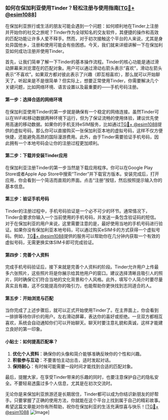 ### 如何在保加利亚使用Tinder？轻松注册与使用指南[[TG💪+ @esim1088](https://t.me/s/esim1088)]

在保加利亚旅行或生活的朋友可能会遇到一个问题：如何顺利地在Tinder上注册并开始你的社交之旅呢？Tinder作为全球知名的交友软件，其便捷的操作和高效的匹配功能让许多人爱不释手。然而，对于初次接触这个平台的人来说，尤其是身处异国他乡，注册和使用可能会有些困惑。今天，我们就来详细讲解一下在保加利亚如何成功注册并使用Tinder。

首先，让我们简单了解一下Tinder的基本操作流程。Tinder的核心功能是通过滑动屏幕来浏览潜在的匹配对象。用户可以通过滑动右箭头表示“喜欢”，滑动左箭头表示“不喜欢”。如果双方都对彼此表示了兴趣（即互相喜欢），那么就可以开始聊天了。听起来是不是很简单？但实际上，想要正常使用Tinder，你需要解决几个关键问题，比如网络环境、语言设置以及最重要的——手机号码注册。

#### 第一步：选择合适的网络环境

在保加利亚使用Tinder的第一步就是确保有一个稳定的网络连接。虽然Tinder可以在WiFi和移动数据两种环境下运行，但为了保证流畅的使用体验，建议优先使用高速的移动数据。如果你的手机支持eSIM服务，比如通过[TG💪+ @esim1088](https://t.me/s/esim1088)提供的虚拟号码，那么你可以直接购买一张保加利亚本地的虚拟号码，这样不仅方便快捷，还能避免高昂的国际漫游费用。此外，由于Tinder需要验证手机号码，因此拥有一个本地号码会让你的注册过程更加顺利。

#### 第二步：下载并安装Tinder应用

在保加利亚注册Tinder的第一步当然是下载应用程序。你可以在Google Play Store或者Apple App Store中搜索“Tinder”并下载官方版本。安装完成后，打开应用，你会看到一个简洁而直观的界面。点击“注册”按钮，然后按照提示输入你的基本信息。

#### 第三步：验证手机号码

Tinder的注册过程中，手机号码验证是一个必不可少的环节。通常情况下，Tinder会要求你输入一个当前使用的手机号码，并发送一条包含验证码的短信。对于在保加利亚的用户来说，这里需要注意的是，最好使用当地的手机号码进行验证。如果你没有保加利亚本地号码，可以通过购买eSIM卡的方式获得一个虚拟号码。例如，[TG💪+ @esim1088](https://t.me/s/esim1088)提供的服务可以帮助你在几分钟内获取一个有效的虚拟号码，无需更换实体SIM卡即可完成验证。

#### 第四步：完善个人资料

完成手机号码验证后，接下来就是完善个人资料的阶段。Tinder允许用户上传最多六张照片，这些照片将是你展示给其他用户的窗口。建议选择清晰且吸引人的照片，同时确保它们符合当地的文化背景和个人风格。此外，填写个人简介时要尽量真实且有趣，这不仅能提高你的吸引力，也能帮助你更快找到志同道合的人。

#### 第五步：开始浏览与匹配

当你完成了上述步骤后，就可以正式开始使用Tinder了。在主界面上，你会看到一排排等待你评价的用户。左右滑动屏幕，表达你的喜好或拒绝。一旦双方都相互喜欢，系统会自动通知你们可以开始聊天。聊天时要注意礼貌和真诚，这样才能建立良好的第一印象。

#### 小贴士：如何提高匹配率？

1. **优化个人资料**：确保你的头像和简介能够准确反映你的个性和兴趣。
2. **积极参与互动**：不要害怕主动出击，适时发起对话。
3. **保持耐心**：有时候可能需要一段时间才能找到合适的匹配对象。

最后，提醒大家，在享受Tinder带来的乐趣的同时，也要注意保护自己的隐私安全。不要轻易透露过多个人信息，尤其是在初次交流时。

无论你是来保加利亚旅游还是长期居住，Tinder都可以成为你结识新朋友的好帮手。只要掌握了正确的使用方法，你就能在这个平台上找到属于自己的精彩故事。希望这篇文章能对你有所帮助，祝你在保加利亚的生活充满惊喜与快乐！[[TG💪+ @esim1088](https://t.me/s/esim1088) ![Image](https://i.postimg.cc/4NQfJmqS/Snipaste-2025-05-13-00-14-12.png)]